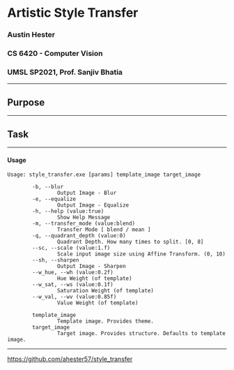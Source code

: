 # Artistic Style Transfer
### Austin Hester
### CS 6420 - Computer Vision
### UMSL SP2021, Prof. Sanjiv Bhatia

----
## Purpose


----

## Task


----

#### Usage

```
Usage: style_transfer.exe [params] template_image target_image

        -b, --blur
                Output Image - Blur
        -e, --equalize
                Output Image - Equalize
        -h, --help (value:true)
                Show Help Message
        -m, --transfer_mode (value:blend)
                Transfer Mode [ blend / mean ]
        -q, --quadrant_depth (value:0)
                Quadrant Depth. How many times to split. [0, 8]
        --sc, --scale (value:1.f)
                Scale input image size using Affine Transform. (0, 10)
        --sh, --sharpen
                Output Image - Sharpen
        --w_hue, --wh (value:0.2f)
                Hue Weight (of template)
        --w_sat, --ws (value:0.1f)
                Saturation Weight (of template)
        --w_val, --wv (value:0.85f)
                Value Weight (of template)

        template_image
                Template image. Provides theme.
        target_image
                Target image. Provides structure. Defaults to template image.

```
----

https://github.com/ahester57/style_transfer
